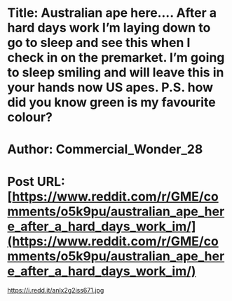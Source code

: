 # Title: Australian ape here…. After a hard days work I’m laying down to go to sleep and see this when I check in on the premarket. I’m going to sleep smiling and will leave this in your hands now US apes. P.S. how did you know green is my favourite colour?
# Author: Commercial_Wonder_28
# Post URL: [https://www.reddit.com/r/GME/comments/o5k9pu/australian_ape_here_after_a_hard_days_work_im/](https://www.reddit.com/r/GME/comments/o5k9pu/australian_ape_here_after_a_hard_days_work_im/)


https://i.redd.it/anlx2g2iss671.jpg